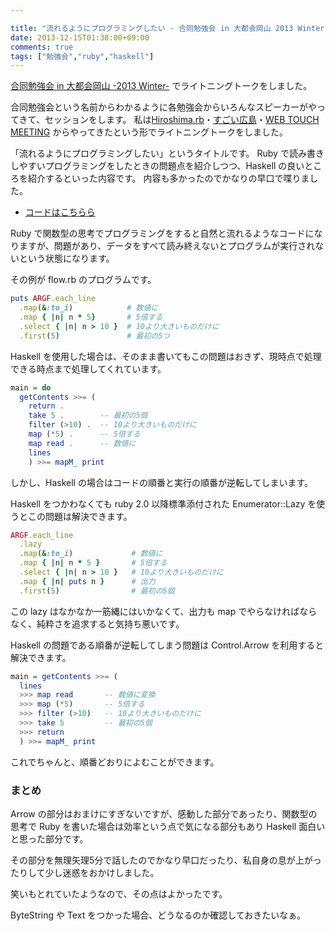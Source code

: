 ```yaml
---

title: "流れるようにプログラミングしたい - 合同勉強会 in 大都会岡山 2013 Winter"
date: 2013-12-15T01:38:00+09:00
comments: true
tags: ["勉強会","ruby","haskell"]
---
```


[合同勉強会 in 大都会岡山 -2013 Winter-](http://gbdaitokai.doorkeeper.jp/events/5725) でライトニングトークをしました。

合同勉強会という名前からわかるように各勉強会からいろんなスピーカーがやってきて、セッションをします。
私は[Hiroshima.rb](http://hiroshimarb.github.io/)・[すごい広島](http://great-h.github.io/)・[WEB TOUCH MEETING](http://webtouchmeeting.com/) からやってきたという形でライトニングトークをしました。

<script async class="speakerdeck-embed" data-id="82c04820470b0131b3441e6594d9299f" data-ratio="1.33333333333333" src="//speakerdeck.com/assets/embed.js"></script>

「流れるようにプログラミングしたい」というタイトルです。
Ruby で読み書きしやすいプログラミングをしたときの問題点を紹介しつつ、Haskell の良いところを紹介するといった内容です。
内容も多かったのでかなりの早口で喋りました。

* [コードはこちらら](https://gist.github.com/eiel/7956834)

Ruby で関数型の思考でプログラミングをすると自然と流れるようなコードになりますが、問題があり、データをすべて読み終えないとプログラムが実行されないという状態になります。

その例が flow.rb のプログラムです。

```ruby
puts ARGF.each_line
  .map(&:to_i)            # 数値に
  .map { |n| n * 5}       # 5倍する
  .select { |n| n > 10 }  # 10より大きいものだけに
  .first(5)               # 最初の5つ
```

Haskell を使用した場合は、そのまま書いてもこの問題はおきず、現時点で処理できる時点まで処理してくれています。

```haskell
main = do
  getContents >>= (
    return .
    take 5 .        -- 最初の5個
    filter (>10) .  -- 10より大きいものだけに
    map (*5) .      -- 5倍する
    map read .      -- 数値に
    lines
    ) >>= mapM_ print
```

しかし、Haskell の場合はコードの順番と実行の順番が逆転してしまいます。

Haskell をつかわなくても ruby 2.0 以降標準添付された Enumerator::Lazy を使うとこの問題は解決できます。

```ruby
ARGF.each_line
  .lazy
  .map(&:to_i)             # 数値に
  .map { |n| n * 5 }       # 5倍する
  .select { |n| n > 10 }   # 10より大きいものだけに
  .map { |n| puts n }      # 出力
  .first(5)                # 最初の5個
```

この lazy はなかなか一筋縄にはいかなくて、出力も map でやらなければならなく、純粋さを追求すると気持ち悪いです。

Haskell の問題である順番が逆転してしまう問題は Control.Arrow を利用すると解決できます。

```haskell
main = getContents >>= (
  lines
  >>> map read       -- 数値に変換
  >>> map (*5)       -- 5倍する
  >>> filter (>10)   -- 10より大きいものだけに
  >>> take 5         -- 最初の5個
  >>> return
  ) >>= mapM_ print
```

これでちゃんと、順番どおりによむことができます。

### まとめ

Arrow の部分はおまけにすぎないですが、感動した部分であったり、関数型の思考で Ruby を書いた場合は効率という点で気になる部分もあり Haskell 面白いと思った部分です。

その部分を無理矢理5分で話したのでかなり早口だったり、私自身の息が上がったりして少し迷惑をおかけしました。

笑いもとれていたようなので、その点はよかったです。

ByteString や Text をつかった場合、どうなるのか確認しておきたいなぁ。
